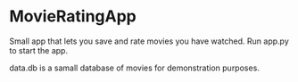 # MovieRatingApp
Small app that lets you save and rate movies you have watched.
Run app.py to start the app.

data.db is a samall database of movies for demonstration purposes.
